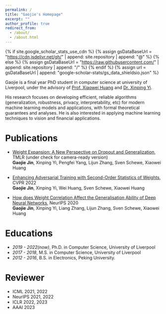 ```yaml
---
permalink: /
title: "Gaojie's Homepage"
excerpt: ""
author_profile: true
redirect_from: 
  - /about/
  - /about.html
---
```


{% if site.google_scholar_stats_use_cdn %}
{% assign gsDataBaseUrl = "https://cdn.jsdelivr.net/gh/" | append: site.repository | append: "@" %}
{% else %}
{% assign gsDataBaseUrl = "https://raw.githubusercontent.com/" | append: site.repository | append: "/" %}
{% endif %}
{% assign url = gsDataBaseUrl | append: "google-scholar-stats/gs_data_shieldsio.json" %}

<span class='anchor' id='about-me'></span>

Gaojie is a final year PhD student in computer science at university of Liverpool, under the advisory of [Prof. Xiaowei Huang](https://cgi.csc.liv.ac.uk/~xiaowei/) and [Dr. Xinping Yi](https://sites.google.com/site/xinpingyi00/).

His research focuses on developing efficient, reliable algorithms (generalization, robustness, privacy, interpretability, etc) for modern machine learning models and applications, with formal theoretical guarantees and analyses. He is also interested in applying machine learning techniques to vision and financial applications.

# Publications 

- [Weight Expansion: A New Perspective on Dropout and Generalization](https://arxiv.org/abs/2201.09209), TMLR (under check for camera-ready version)  
  **Gaojie Jin**, Xinping Yi, Pengfei Yang, Lijun Zhang, Sven Schewe, Xiaowei Huang

- [Enhancing Adversarial Training with Second-Order Statistics of Weights](https://arxiv.org/abs/2203.06020), CVPR 2022    
  **Gaojie Jin**, Xinping Yi, Wei Huang, Sven Schewe, Xiaowei Huang
  
- [How does Weight Correlation Affect the Generalisation Ability of Deep Neural Networks](https://arxiv.org/abs/2010.05983), NeurIPS 2020    
  **Gaojie Jin**, Xinping Yi, Liang Zhang, Lijun Zhang, Sven Schewe, Xiaowei Huang

# Educations
- *2019 - 2022(now)*,  Ph.D. in Computer Science, University of Liverpool 
- *2017 - 2018*, M.S. in Computer Science, University of Liverpool 
- *2012 - 2016*, B.S. in Electronics, Peking University. 

# Reviewer
- ICML 2021, 2022
- NeurIPS 2021, 2022
- ICLR 2022, 2023
- AAAI 2023
